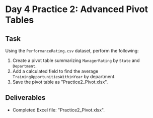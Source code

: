 # Day 4 Practice 2: Advanced Pivot Tables

## Task
Using the `PerformanceRating.csv` dataset, perform the following:
1. Create a pivot table summarizing `ManagerRating` by `State` and `Department`.
2. Add a calculated field to find the average `TrainingOpportunitiesWithinYear` by department.
3. Save the pivot table as "Practice2_Pivot.xlsx".

## Deliverables
- Completed Excel file: "Practice2_Pivot.xlsx".
